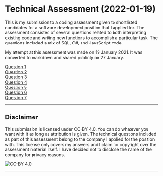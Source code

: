 # Technical Assessment (2022-01-19)

This is my submission to a coding assessment given to shortlisted candidates for a software development position that I applied for. The assessment consisted of several questions related to both interpreting existing code and writing new functions to accomplish a particular task. The questions included a mix of SQL, C#, and JavaScript code.

My attempt at this assessment was made on 19 January 2021. It was converted to markdown and shared publicly on 27 January.

[Question 1](./submission/question1.md)  
[Question 2](./submission/question2.md)  
[Question 3](./submission/question3.md)  
[Question 4](./submission/question4.md)  
[Question 5](./submission/question5.md)  
[Question 6](./submission/question6.md)  
[Question 7](./submission/question7.md)

---

## Disclaimer

This submission is licensed under CC-BY 4.0. You can do whatever you want with it as long as attribution is given. The technical questions included as part of this assessment belong to the company I applied for the position with. This license only covers my answers and I claim no copyright over the assessment material itself. I have decided not to disclose the name of the company for privacy reasons.

![CC-BY 4.0](https://i.creativecommons.org/l/by/4.0/88x31.png)

---






